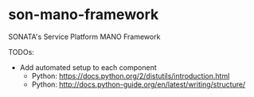 # son-mano-framework
SONATA's Service Platform MANO Framework


TODOs:
* Add automated setup to each component
    * Python: https://docs.python.org/2/distutils/introduction.html
    * Python: http://docs.python-guide.org/en/latest/writing/structure/